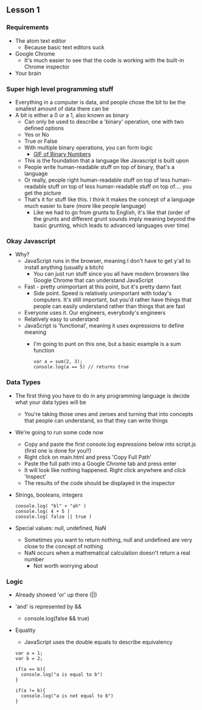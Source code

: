 ## Lesson 1

### Requirements
- The atom text editor
  - Because basic text editors suck
- Google Chrome
  - It's much easier to see that the code is working with the built-in Chrome inspector
- Your brain

### Super high level programming stuff
- Everything in a computer is data, and people chose the bit to be the smallest amount of data there can be
- A bit is either a 0 or a 1, also known as binary
  - Can only be used to describe a 'binary' operation, one with two defined options
  - Yes or No
  - True or False
  - With multiple binary operations, you can form logic
    - [GIF of Binary Numbers](https://en.wikipedia.org/wiki/Binary_number#/media/File:Binary_counter.gif)
  - This is the foundation that a language like Javascript is built upon
  - People write human-readable stuff on top of binary, that's a language
  - Or really, people right human-readable stuff on top of less human-readable stuff on top of less human-readable stuff on top of.... you get the picture
  - That's it for stuff like this. I think it makes the concept of a language much easier to bare (more like people language)
    - Like we had to go from grunts to English, it's like that (order of the grunts and different grunt sounds imply meaning beyond the basic  grunting, which leads to advanced languages over time)

### Okay Javascript
- Why?
  - JavaScript runs in the browser, meaning I don't have to get y'all to install anything (usually a bitch)
    - You can just run stuff since you all have modern browsers like Google Chrome that can understand JavaScript
  - Fast - pretty unimportant at this point, but it's pretty damn fast
    - Side point. Speed is relatively unimportant with today's computers. It's still important, but you'd rather have things that people can easily understand rather than things that are fast
  - Everyone uses it. Our engineers, everybody's engineers
  - Relatively easy to understand
  - JavaScript is 'functional', meaning it uses expressions to define meaning
    - I'm going to punt on this one, but a basic example is a sum function

      ```
      var a = sum(2, 3);
      console.log(a == 5) // returns true
      ```

### Data Types
- The first thing you have to do in any programming language is decide what your data types will be
  - You're taking those ones and zeroes and turning that into concepts that people can understand, so that they can write things
- We're going to run some code now
  - Copy and paste the first console.log expressions below into script.js (first one is done for you!!)
  - Right click on main.html and press 'Copy Full Path'
  - Paste the full path into a Google Chrome tab and press enter
  - It will look like nothing happened. Right click anywhere and click 'Inspect'
  - The results of the code should be displayed in the inspector
- Strings, booleans, integers

  ```
  console.log( "bl" + "ah" )
  console.log( 4 + 5 )
  console.log( false || true )
  ```

- Special values: null, undefined, NaN
  - Sometimes you want to return nothing, null and undefined are very close to the concept of nothing
  - NaN occurs when a mathematical calculation doesn't return a real number
    - Not worth worrying about

### Logic
- Already showed 'or' up there (||)
- 'and' is represented by &&
  - console.log(false && true)
- Equality
  - JavaScript uses the double equals to describe equivalency

  ```
  var a = 1;
  var b = 2;

  if(a == b){
    console.log("a is equal to b")
  }

  if(a != b){
    console.log("a is not equal to b")
  }
  ```
